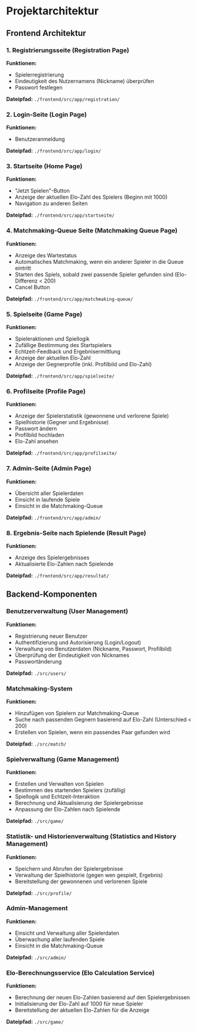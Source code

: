 # Projektarchitektur

## Frontend Architektur

### 1. Registrierungsseite (Registration Page)
**Funktionen:**
- Spielerregistrierung
- Eindeutigkeit des Nutzernamens (Nickname) überprüfen
- Passwort festlegen

**Dateipfad:** `./frontend/src/app/registration/`

### 2. Login-Seite (Login Page)
**Funktionen:**
- Benutzeranmeldung

**Dateipfad:** `./frontend/src/app/login/`

### 3. Startseite (Home Page)
**Funktionen:**
- "Jetzt Spielen"-Button
- Anzeige der aktuellen Elo-Zahl des Spielers (Beginn mit 1000)
- Navigation zu anderen Seiten

**Dateipfad:** `./frontend/src/app/startseite/`

### 4. Matchmaking-Queue Seite (Matchmaking Queue Page)
**Funktionen:**
- Anzeige des Wartestatus
- Automatisches Matchmaking, wenn ein anderer Spieler in die Queue eintritt
- Starten des Spiels, sobald zwei passende Spieler gefunden sind (Elo-Differenz < 200)
- Cancel Button

**Dateipfad:** `./frontend/src/app/matchmaking-queue/`

### 5. Spielseite (Game Page)
**Funktionen:**
- Spieleraktionen und Spiellogik
- Zufällige Bestimmung des Startspielers
- Echtzeit-Feedback und Ergebnisermittlung
- Anzeige der aktuellen Elo-Zahl
- Anzeige der Gegnerprofile (inkl. Profilbild und Elo-Zahl)

**Dateipfad:** `./frontend/src/app/spielseite/`

### 6. Profilseite (Profile Page)
**Funktionen:**
- Anzeige der Spielerstatistik (gewonnene und verlorene Spiele)
- Spielhistorie (Gegner und Ergebnisse)
- Passwort ändern
- Profilbild hochladen
- Elo-Zahl ansehen

**Dateipfad:** `./frontend/src/app/profilseite/`

### 7. Admin-Seite (Admin Page)
**Funktionen:**
- Übersicht aller Spielerdaten
- Einsicht in laufende Spiele
- Einsicht in die Matchmaking-Queue

**Dateipfad:** `./frontend/src/app/admin/`

### 8. Ergebnis-Seite nach Spielende (Result Page)
**Funktionen:**
- Anzeige des Spielergebnisses
- Aktualisierte Elo-Zahlen nach Spielende

**Dateipfad:** `./frontend/src/app/resultat/`

## Backend-Komponenten

### Benutzerverwaltung (User Management)
**Funktionen:**
- Registrierung neuer Benutzer
- Authentifizierung und Autorisierung (Login/Logout)
- Verwaltung von Benutzerdaten (Nickname, Passwort, Profilbild)
- Überprüfung der Eindeutigkeit von Nicknames
- Passwortänderung

**Dateipfad:** `./src/users/`

### Matchmaking-System
**Funktionen:**
- Hinzufügen von Spielern zur Matchmaking-Queue
- Suche nach passenden Gegnern basierend auf Elo-Zahl (Unterschied < 200)
- Erstellen von Spielen, wenn ein passendes Paar gefunden wird

**Dateipfad:** `./src/match/`

### Spielverwaltung (Game Management)
**Funktionen:**
- Erstellen und Verwalten von Spielen
- Bestimmen des startenden Spielers (zufällig)
- Spiellogik und Echtzeit-Interaktion
- Berechnung und Aktualisierung der Spielergebnisse
- Anpassung der Elo-Zahlen nach Spielende

**Dateipfad:** `./src/game/`

### Statistik- und Historienverwaltung (Statistics and History Management)
**Funktionen:**
- Speichern und Abrufen der Spielergebnisse
- Verwaltung der Spielhistorie (gegen wen gespielt, Ergebnis)
- Bereitstellung der gewonnenen und verlorenen Spiele

**Dateipfad:** `./src/profile/`

### Admin-Management
**Funktionen:**
- Einsicht und Verwaltung aller Spielerdaten
- Überwachung aller laufenden Spiele
- Einsicht in die Matchmaking-Queue

**Dateipfad:** `./src/admin/`

### Elo-Berechnungsservice (Elo Calculation Service)
**Funktionen:**
- Berechnung der neuen Elo-Zahlen basierend auf den Spielergebnissen
- Initialisierung der Elo-Zahl auf 1000 für neue Spieler
- Bereitstellung der aktuellen Elo-Zahlen für die Anzeige

**Dateipfad:** `./src/game/`
